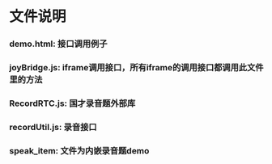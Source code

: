 # 文件说明

 ### demo.html: 接口调用例子
 ### joyBridge.js: iframe调用接口，所有iframe的调用接口都调用此文件里的方法
 ### RecordRTC.js: 国才录音题外部库
 ### recordUtil.js: 录音接口
 ### speak_item: 文件为内嵌录音题demo

 